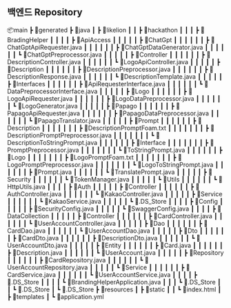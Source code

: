 ## 백엔드 Repository ##

📦main
┣ 📂generated
┣ 📂java
┃ ┣ 📂likelion
┃ ┃ ┣ 📂hackathon
┃ ┃ ┃ ┣ 📂BradingHelper
┃ ┃ ┃ ┃ ┣ 📂ApiAccess
┃ ┃ ┃ ┃ ┃ ┣ 📂ChatGpt
┃ ┃ ┃ ┃ ┃ ┃ ┣ 📜ChatGptApiRequester.java
┃ ┃ ┃ ┃ ┃ ┃ ┣ 📜ChatGptDataGenerator.java
┃ ┃ ┃ ┃ ┃ ┃ ┗ 📜ChatGptPreprocessor.java
┃ ┃ ┃ ┃ ┃ ┣ 📂Controller
┃ ┃ ┃ ┃ ┃ ┃ ┣ 📜DescriptionController.java
┃ ┃ ┃ ┃ ┃ ┃ ┗ 📜LogoApiController.java
┃ ┃ ┃ ┃ ┃ ┣ 📂Description
┃ ┃ ┃ ┃ ┃ ┃ ┣ 📜DescriptionPreprocessor.java
┃ ┃ ┃ ┃ ┃ ┃ ┣ 📜DescriptionResponse.java
┃ ┃ ┃ ┃ ┃ ┃ ┗ 📜DescriptionTemplate.java
┃ ┃ ┃ ┃ ┃ ┣ 📂Interfaces
┃ ┃ ┃ ┃ ┃ ┃ ┣ 📜ApiRequesterInterface.java
┃ ┃ ┃ ┃ ┃ ┃ ┗ 📜DataPreprocessorInterface.java
┃ ┃ ┃ ┃ ┃ ┣ 📂Logo
┃ ┃ ┃ ┃ ┃ ┃ ┣ 📜LogoApiRequester.java
┃ ┃ ┃ ┃ ┃ ┃ ┣ 📜LogoDataPreprocessor.java
┃ ┃ ┃ ┃ ┃ ┃ ┗ 📜LogoGenerator.java
┃ ┃ ┃ ┃ ┃ ┣ 📂Papago
┃ ┃ ┃ ┃ ┃ ┃ ┣ 📜PapagoApiRequester.java
┃ ┃ ┃ ┃ ┃ ┃ ┣ 📜PapagoDataPreprocessor.java
┃ ┃ ┃ ┃ ┃ ┃ ┗ 📜PapagoTranslator.java
┃ ┃ ┃ ┃ ┃ ┣ 📂Prompt
┃ ┃ ┃ ┃ ┃ ┃ ┣ 📂Description
┃ ┃ ┃ ┃ ┃ ┃ ┃ ┣ 📜DescriptionPromptFoam.txt
┃ ┃ ┃ ┃ ┃ ┃ ┃ ┣ 📜DescriptionPromptPreprocessor.java
┃ ┃ ┃ ┃ ┃ ┃ ┃ ┗ 📜DescriptionToStringPrompt.java
┃ ┃ ┃ ┃ ┃ ┃ ┣ 📂Interface
┃ ┃ ┃ ┃ ┃ ┃ ┃ ┣ 📜PromptPreprocessor.java
┃ ┃ ┃ ┃ ┃ ┃ ┃ ┗ 📜ToStringPrompt.java
┃ ┃ ┃ ┃ ┃ ┃ ┣ 📂Logo
┃ ┃ ┃ ┃ ┃ ┃ ┃ ┣ 📜LogoPromptFoam.txt
┃ ┃ ┃ ┃ ┃ ┃ ┃ ┣ 📜LogoPromptPreprocessor.java
┃ ┃ ┃ ┃ ┃ ┃ ┃ ┗ 📜LogoToStringPrompt.java
┃ ┃ ┃ ┃ ┃ ┃ ┣ 📜Prompt.java
┃ ┃ ┃ ┃ ┃ ┃ ┗ 📜TranslatePrompt.java
┃ ┃ ┃ ┃ ┃ ┣ 📂Security
┃ ┃ ┃ ┃ ┃ ┃ ┗ 📜TokenManager.java
┃ ┃ ┃ ┃ ┃ ┗ 📂Utils
┃ ┃ ┃ ┃ ┃ ┃ ┗ 📜HttpUtils.java
┃ ┃ ┃ ┃ ┣ 📂Auth
┃ ┃ ┃ ┃ ┃ ┣ 📂Controller
┃ ┃ ┃ ┃ ┃ ┃ ┣ 📜AuthController.java
┃ ┃ ┃ ┃ ┃ ┃ ┗ 📜KakaoController.java
┃ ┃ ┃ ┃ ┃ ┣ 📂Service
┃ ┃ ┃ ┃ ┃ ┃ ┗ 📜KakaoService.java
┃ ┃ ┃ ┃ ┃ ┗ 📜.DS_Store
┃ ┃ ┃ ┃ ┣ 📂Config
┃ ┃ ┃ ┃ ┃ ┣ 📜SecurityConfig.java
┃ ┃ ┃ ┃ ┃ ┗ 📜SwaggerConfig.java
┃ ┃ ┃ ┃ ┣ 📂DataCollection
┃ ┃ ┃ ┃ ┃ ┣ 📂Controller
┃ ┃ ┃ ┃ ┃ ┃ ┣ 📜CardController.java
┃ ┃ ┃ ┃ ┃ ┃ ┗ 📜UserAccountController.java
┃ ┃ ┃ ┃ ┃ ┣ 📂Dao
┃ ┃ ┃ ┃ ┃ ┃ ┣ 📜CardDao.java
┃ ┃ ┃ ┃ ┃ ┃ ┗ 📜UserAccountDao.java
┃ ┃ ┃ ┃ ┃ ┣ 📂Dto
┃ ┃ ┃ ┃ ┃ ┃ ┣ 📜CardDto.java
┃ ┃ ┃ ┃ ┃ ┃ ┣ 📜DescriptionDto.java
┃ ┃ ┃ ┃ ┃ ┃ ┗ 📜UserAccountDto.java
┃ ┃ ┃ ┃ ┃ ┣ 📂Entity
┃ ┃ ┃ ┃ ┃ ┃ ┣ 📜Card.java
┃ ┃ ┃ ┃ ┃ ┃ ┣ 📜Description.java
┃ ┃ ┃ ┃ ┃ ┃ ┗ 📜UserAccount.java
┃ ┃ ┃ ┃ ┃ ┣ 📂Repository
┃ ┃ ┃ ┃ ┃ ┃ ┣ 📜CardRepository.java
┃ ┃ ┃ ┃ ┃ ┃ ┗ 📜UserAccountRepository.java
┃ ┃ ┃ ┃ ┃ ┗ 📂Service
┃ ┃ ┃ ┃ ┃ ┃ ┣ 📜CardService.java
┃ ┃ ┃ ┃ ┃ ┃ ┗ 📜UserAccountService.java
┃ ┃ ┃ ┃ ┣ 📜.DS_Store
┃ ┃ ┃ ┃ ┗ 📜BrandingHelperApplication.java
┃ ┃ ┃ ┗ 📜.DS_Store
┃ ┃ ┗ 📜.DS_Store
┃ ┗ 📜.DS_Store
┣ 📂resources
┃ ┣ 📂static
┃ ┃ ┗ 📜index.html
┃ ┣ 📂templates
┃ ┗ 📜application.yml